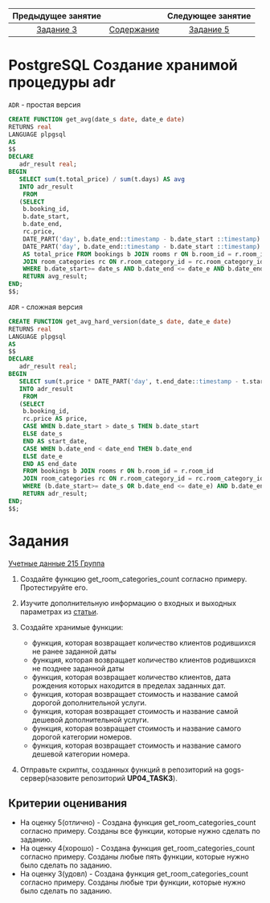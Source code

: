 Предыдущее занятие |         &nbsp;          | Следующее занятие
:----------------:|:-----------------------:|:----------------:
[Задание 3](TASK3.MD) | [Содержание](README.MD) | [Задание 5](TASK5.MD)


# PostgreSQL Создание хранимой процедуры adr 

`ADR` - простая версия
```sql
CREATE FUNCTION get_avg(date_s date, date_e date)
RETURNS real
LANGUAGE plpgsql
AS
$$
DECLARE
   adr_result real;
BEGIN
   SELECT sum(t.total_price) / sum(t.days) AS avg  
   INTO adr_result
	FROM
   (SELECT 
	b.booking_id,
	b.date_start,
	b.date_end, 
	rc.price, 
	DATE_PART('day', b.date_end::timestamp - b.date_start ::timestamp) AS days,
	DATE_PART('day', b.date_end::timestamp - b.date_start ::timestamp) * price 
	AS total_price FROM bookings b JOIN rooms r ON b.room_id = r.room_id 
	JOIN room_categories rc ON r.room_category_id = rc.room_category_id
	WHERE b.date_start>= date_s AND b.date_end <= date_e AND b.date_end NOTNULL) AS t;
	RETURN avg_result;
END;
$$;
```

`ADR` - сложная версия
```sql
CREATE FUNCTION get_avg_hard_version(date_s date, date_e date)
RETURNS real
LANGUAGE plpgsql
AS
$$
DECLARE
   adr_result real;
BEGIN
   SELECT sum(t.price * DATE_PART('day', t.end_date::timestamp - t.start_date ::timestamp)) / sum(DATE_PART('day', t.end_date::timestamp - t.start_date ::timestamp)) AS avg  
   INTO adr_result
	FROM
   (SELECT 
	b.booking_id,
	rc.price AS price, 
	CASE WHEN b.date_start > date_s THEN b.date_start
	ELSE date_s
	END AS start_date,
	CASE WHEN b.date_end < date_end THEN b.date_end
	ELSE date_e
	END AS end_date
	FROM bookings b JOIN rooms r ON b.room_id = r.room_id 
	JOIN room_categories rc ON r.room_category_id = rc.room_category_id
	WHERE (b.date_start>= date_s OR b.date_end <= date_e) AND b.date_end NOTNULL) AS t;
	RETURN adr_result;
END;
$$;
```



# Задания 


[Учетные данные 215 Группа](docs/215.md)

1. Создайте функцию get_room_categories_count согласно примеру. Протестируйте его.

2. Изучите дополнительную информацию о входных и выходных параметрах из [статьи](https://neon.tech/postgresql/postgresql-plpgsql/plpgsql-function-parameters).

3. Создайте хранимые функции:
   * функция, которая возвращает количество клиентов родившихся не ранее заданной даты
   * функция, которая возвращает количество клиентов родившихся не позднее заданной даты
   * функция, которая возвращает количество клиентов, дата рождения которых находится в пределах заданных дат.
   * функция, которая возвращает стоимость и название самой дорогой дополнительной услуги.
   * функция, которая возвращает стоимость и название самой дешевой дополнительной услуги.
   * функция, которая возвращает стоимость и название самого дорогой категории номеров.
   * функция, которая возвращает стоимость и название самого дешевой категории номера.
   
4. Отправьте скрипты, созданных функций в репозиторий на gogs-сервер(назовите репозиторий **UP04_TASK3**).

## Критерии оценивания

* На оценку 5(отлично) - Создана функция get_room_categories_count согласно примеру. Созданы все функции, которые нужно сделать по заданию.
* На оценку 4(хорошо) - Создана функция get_room_categories_count согласно примеру. Созданы любые пять функции, которые нужно было сделать по заданию.
* На оценку 3(удовл) - Создана функция get_room_categories_count согласно примеру. Созданы любые три функции, которые нужно было сделать по заданию.



